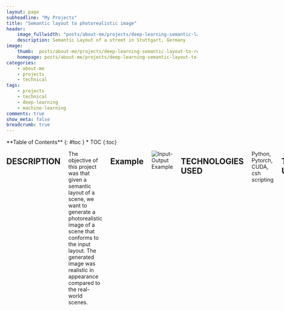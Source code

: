 ```yaml
---
layout: page
subheadline: "My Projects"
title: "Semantic layout to photorealistic image"
header:
    image_fullwidth: "posts/about-me/projects/deep-learning-semantic-layout-to-realistic-image/semantic-layout-to-realistic-image-header.png"
    description: Semantic Layout of a street in Stuttgart, Germany 
image:
    thumb:  posts/about-me/projects/deep-learning-semantic-layout-to-realistic-image/semantic-layout-to-realistic-image-thumbnail.PNG
    homepage: posts/about-me/projects/deep-learning-semantic-layout-to-realistic-image/semantic-layout-to-realistic-image-thumbnail.PNG
categories:
    - about-me
    - projects
    - technical
tags:
    - projects
    - technical
    - deep-learning
    - machine-learning
comments: true
show_meta: false
breadcrumb: true
---
```


<div class="row">
<div class="medium-4 medium-push-8 columns" markdown="1">
<div class="panel radius" markdown="1">
**Table of Contents**
{: #toc }
*  TOC
{:toc}
</div>
</div><!-- /.medium-4.columns -->

<div class="medium-8 medium-pull-4 columns" markdown="1">

## DESCRIPTION

The objective of this project was that given a semantic layout of a scene, we want to generate a photorealistic image of a scene that conforms to the input layout. The generated image was realistic in appearance compared to the real-world scenes.

## Example

![Input-Output Example]({{site.urlimg}}posts/about-me/projects/deep-learning-semantic-layout-to-realistic-image/semantic-layout-to-realistic-image-thumbnail.PNG)

## TECHNOLOGIES USED

Python, Pytorch, CUDA, csh scripting

## TOOLS USED

Google Colab, Google Cloud Platform, Amazon Web Services, Cityscapes dataset & NYU indoor scene dataset

## PROJECT PRESENTATION

Click to view [PROJECT PRESENTATION]({{site.urlimg}}posts/about-me/projects/deep-learning-semantic-layout-to-realistic-image/image-synthesis-pres.pdf){:target="_blank"}

## PROJECT REPORT

Click to view [PROJECT REPORT]({{site.urlimg}}posts/about-me/projects/deep-learning-semantic-layout-to-realistic-image/image-synthesis.pdf){:target="_blank"}



{% include list-posts entries='3' offset='1' tag='projects' %}
{% include next-previous-post-in-category %}
